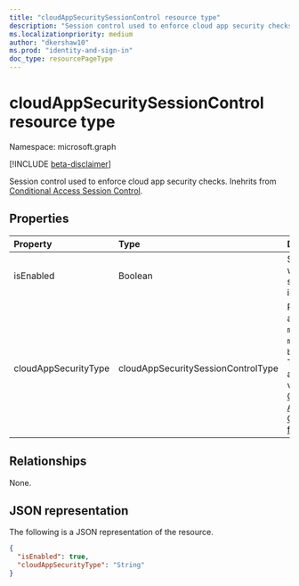 ```yaml
---
title: "cloudAppSecuritySessionControl resource type"
description: "Session control used to enforce cloud app security checks."
ms.localizationpriority: medium
author: "dkershaw10"
ms.prod: "identity-and-sign-in"
doc_type: resourcePageType
---
```


# cloudAppSecuritySessionControl resource type

Namespace: microsoft.graph

[!INCLUDE [beta-disclaimer](../../includes/beta-disclaimer.md)]

Session control used to enforce cloud app security checks. Inehrits from [Conditional Access Session Control](conditionalaccesssessioncontrol.md).

## Properties

| Property     | Type        | Description |
|:-------------|:------------|:------------|
|isEnabled     |Boolean      | Specifies whether the session control is enabled. |
|cloudAppSecurityType|cloudAppSecuritySessionControlType| Possible values are: `mcasConfigured`, `monitorOnly`, `blockDownloads`. To learn more about these values, [Deploy Conditional Access App Control for featured apps](/cloud-app-security/proxy-deployment-aad#step-1--configure-your-idp-to-work-with-cloud-app-security). |

## Relationships

None.

## JSON representation

The following is a JSON representation of the resource.

<!-- {
  "blockType": "resource",
  "optionalProperties": [

  ],
  "@odata.type": "microsoft.graph.cloudAppSecuritySessionControl",
  "baseType": "microsoft.graph.conditionalAccessSessionControl"
}-->

```json
{
  "isEnabled": true,
  "cloudAppSecurityType": "String"
}
```

<!-- uuid: 16cd6b66-4b1a-43a1-adaf-3a886856ed98
2019-02-04 14:57:30 UTC -->
<!-- {
  "type": "#page.annotation",
  "description": "cloudAppSecuritySessionControl resource",
  "keywords": "",
  "section": "documentation",
  "tocPath": ""
}-->